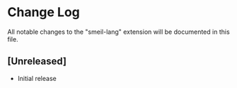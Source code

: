 # Change Log

All notable changes to the "smeil-lang" extension will be documented in this file.

## [Unreleased]

- Initial release